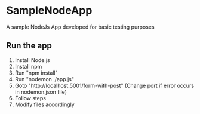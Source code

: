 # SampleNodeApp
A sample NodeJs App developed for basic testing purposes

## Run the app
1. Install Node.js
2. Install npm
3. Run "npm install"
4. Run "nodemon ./app.js"
5. Goto "http://localhost:5001/form-with-post" (Change port if error occurs in nodemon.json file)
6. Follow steps
7. Modify files accordingly